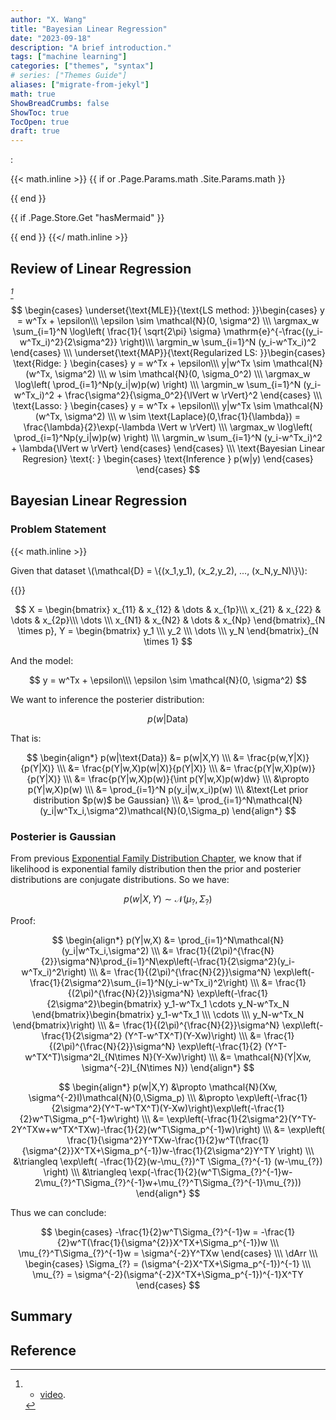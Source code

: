 ```yaml
---
author: "X. Wang"
title: "Bayesian Linear Regression"
date: "2023-09-18"
description: "A brief introduction."
tags: ["machine learning"]
categories: ["themes", "syntax"]
# series: ["Themes Guide"]
aliases: ["migrate-from-jekyl"]
math: true
ShowBreadCrumbs: false
ShowToc: true
TocOpen: true
draft: true
---
```


:                                                         

{{< math.inline >}}
{{ if or .Page.Params.math .Site.Params.math }}

<link rel="stylesheet" href="https://cdn.jsdelivr.net/npm/katex@0.16.8/dist/katex.min.css" integrity="sha384-GvrOXuhMATgEsSwCs4smul74iXGOixntILdUW9XmUC6+HX0sLNAK3q71HotJqlAn" crossorigin="anonymous">

<!-- The loading of KaTeX is deferred to speed up page rendering -->
<script defer src="https://cdn.jsdelivr.net/npm/katex@0.16.8/dist/katex.min.js" integrity="sha384-cpW21h6RZv/phavutF+AuVYrr+dA8xD9zs6FwLpaCct6O9ctzYFfFr4dgmgccOTx" crossorigin="anonymous"></script>

<!-- To automatically render math in text elements, include the auto-render extension: -->
<script defer src="https://cdn.jsdelivr.net/npm/katex@0.16.8/dist/contrib/auto-render.min.js" integrity="sha384-+VBxd3r6XgURycqtZ117nYw44OOcIax56Z4dCRWbxyPt0Koah1uHoK0o4+/RRE05" crossorigin="anonymous"
    onload="renderMathInElement(document.body);"></script>
{{ end }}

{{ if .Page.Store.Get "hasMermaid" }}
  <script type="module">
    import mermaid from 'https://cdn.jsdelivr.net/npm/mermaid/dist/mermaid.esm.min.mjs';
    mermaid.initialize({ startOnLoad: true });
  </script>
{{ end }}
{{</ math.inline >}}

<style>
    /* Set the font size of all math elements to 16px */
    .katex {
        font-size: 16px !important;
    }
</style>

<style>
/* Custom CSS styles */
.graph {
    background-color: white;
  /* padding: 10px; */
  /* border-radius: 5px; */
}
.graph pre {
    background-color: white;
  /* font-family: 'Courier New', monospace;
  font-size: 14px;
  line-height: 1.5; */
}
</style>

## Review of Linear Regression

<cite>[^1]</cite>

$$
\begin{cases}
    \underset{\text{MLE}}{\text{LS method: }}\begin{cases}
            y = w^Tx + \epsilon\\\
            \epsilon \sim \mathcal{N}(0, \sigma^2) \\\ 
             \argmax_w \sum_{i=1}^N \log\left( \frac{1}{ \sqrt{2\pi} \sigma} \mathrm{e}^{-\frac{(y_i-w^Tx_i)^2}{2\sigma^2}} \right)\\\
            \argmin_w \sum_{i=1}^N (y_i-w^Tx_i)^2
    \end{cases} \\\
    \underset{\text{MAP}}{\text{Regularized LS: }}\begin{cases}
        \text{Ridge: }   \begin{cases}
            y = w^Tx + \epsilon\\\
            y|w^Tx \sim \mathcal{N}(w^Tx, \sigma^2) \\\
            w \sim \mathcal{N}(0, \sigma_0^2) \\\ 
            \argmax_w \log\left( \prod_{i=1}^Np(y_i|w)p(w) \right) \\\
            \argmin_w \sum_{i=1}^N (y_i-w^Tx_i)^2 + \frac{\sigma^2}{\sigma_0^2}{\lVert w \rVert}^2
            \end{cases} \\\
        \text{Lasso: }   \begin{cases}
            y = w^Tx + \epsilon\\\
            y|w^Tx \sim \mathcal{N}(w^Tx, \sigma^2) \\\
            w \sim \text{Laplace}(0,\frac{1}{\lambda}) = \frac{\lambda}{2}\exp(-\lambda \Vert w \rVert) \\\ 
            \argmax_w \log\left( \prod_{i=1}^Np(y_i|w)p(w) \right) \\\
            \argmin_w \sum_{i=1}^N (y_i-w^Tx_i)^2 + \lambda{\lVert w \rVert}
            \end{cases} 
    \end{cases} \\\
    \text{Bayesian Linear Regresion} \text{: } \begin{cases}
        \text{Inference } p(w|y)
    \end{cases}
\end{cases}
$$

## Bayesian Linear Regression
### Problem Statement
{{< math.inline >}}
<p>
Given that dataset \(\mathcal{D} = \{(x_1,y_1), (x_2,y_2), ..., (x_N,y_N)\}\):
</p>
{{</ math.inline >}}

$$
X = \begin{bmatrix}
    x_{11} & x_{12} & \dots & x_{1p}\\\
    x_{21} & x_{22} & \dots & x_{2p}\\\
    \dots \\\
    x_{N1} & x_{N2} & \dots & x_{Np}
\end{bmatrix}_{N \times p},
Y = \begin{bmatrix}
    y_1 \\\
    y_2 \\\
    \dots \\\
    y_N
\end{bmatrix}_{N \times 1}
$$

And the model:

$$
y = w^Tx + \epsilon\\\
\epsilon \sim \mathcal{N}(0, \sigma^2)
$$

We want to inference the posterier distribution:

$$
p(w|\text{Data})
$$

That is:

$$
\begin{align*}
    p(w|\text{Data}) &= p(w|X,Y) \\\
    &= \frac{p(w,Y|X)}{p(Y|X)} \\\
    &= \frac{p(Y|w,X)p(w|X)}{p(Y|X)} \\\
    &= \frac{p(Y|w,X)p(w)}{p(Y|X)} \\\
    &= \frac{p(Y|w,X)p(w)}{\int p(Y|w,X)p(w)dw} \\\
    &\propto p(Y|w,X)p(w) \\\
    &= \prod_{i=1}^N p(y_i|w,x_i)p(w) \\\
    &\text{Let prior distribution $p(w)$ be Gaussian} \\\
    &= \prod_{i=1}^N\mathcal{N}(y_i|w^Tx_i,\sigma^2)\mathcal{N}(0,\Sigma_p)
\end{align*}
$$

### Posterier is Gaussian
From previous [Exponential Family Distribution Chapter](https://tirmisula.github.io/posts/exponential-family-distribution/#conjugate-distribution), we know that if likelihood is exponential family distribution then the prior and posterier distributions are conjugate distributions. So we have:

$$
p(w|X,Y) \sim \mathcal{N}(\mu_{?},\Sigma_{?})
$$

Proof:

$$
\begin{align*}
p(Y|w,X) &= \prod_{i=1}^N\mathcal{N}(y_i|w^Tx_i,\sigma^2) \\\
&= \frac{1}{(2\pi)^{\frac{N}{2}}\sigma^N}\prod_{i=1}^N\exp\left(-\frac{1}{2\sigma^2}(y_i-w^Tx_i)^2\right) \\\
&= \frac{1}{(2\pi)^{\frac{N}{2}}\sigma^N} \exp\left(-\frac{1}{2\sigma^2}\sum_{i=1}^N(y_i-w^Tx_i)^2\right) \\\
&= \frac{1}{(2\pi)^{\frac{N}{2}}\sigma^N} \exp\left(-\frac{1}{2\sigma^2}\begin{bmatrix} y_1-w^Tx_1 \cdots y_N-w^Tx_N \end{bmatrix}\begin{bmatrix} y_1-w^Tx_1 \\\ \cdots \\\ y_N-w^Tx_N \end{bmatrix}\right) \\\
&= \frac{1}{(2\pi)^{\frac{N}{2}}\sigma^N} \exp\left(-\frac{1}{2\sigma^2} (Y^T-w^TX^T)(Y-Xw)\right) \\\
&= \frac{1}{(2\pi)^{\frac{N}{2}}\sigma^N} \exp\left(-\frac{1}{2} (Y^T-w^TX^T)\sigma^2I_{N\times N}(Y-Xw)\right) \\\
&= \mathcal{N}(Y|Xw, \sigma^{-2}I_{N\times N})
\end{align*}
$$

$$
\begin{align*}
p(w|X,Y) &\propto \mathcal{N}(Xw, \sigma^{-2}I)\mathcal{N}(0,\Sigma_p) \\\
&\propto \exp\left(-\frac{1}{2\sigma^2}(Y^T-w^TX^T)(Y-Xw)\right)\exp\left(-\frac{1}{2}w^T\Sigma_p^{-1}w\right) \\\
&= \exp\left(-\frac{1}{2\sigma^2}(Y^TY-2Y^TXw+w^TX^TXw)-\frac{1}{2}(w^T\Sigma_p^{-1}w)\right) \\\
&= \exp\left( \frac{1}{\sigma^2}Y^TXw-\frac{1}{2}w^T(\frac{1}{\sigma^{2}}X^TX+\Sigma_p^{-1})w-\frac{1}{2\sigma^2}Y^TY \right) \\\
&\triangleq \exp\left( -\frac{1}{2}(w-\mu_{?})^T \Sigma_{?}^{-1} (w-\mu_{?}) \right) \\\
&\triangleq \exp(-\frac{1}{2}(w^T\Sigma_{?}^{-1}w-2\mu_{?}^T\Sigma_{?}^{-1}w+\mu_{?}^T\Sigma_{?}^{-1}\mu_{?}))
\end{align*}
$$

Thus we can conclude:

$$
\begin{cases}
-\frac{1}{2}w^T\Sigma_{?}^{-1}w = -\frac{1}{2}w^T(\frac{1}{\sigma^{2}}X^TX+\Sigma_p^{-1})w \\\
\mu_{?}^T\Sigma_{?}^{-1}w = \sigma^{-2}Y^TXw
\end{cases} \\\
\dArr \\\
\begin{cases}
\Sigma_{?} = (\sigma^{-2}X^TX+\Sigma_p^{-1})^{-1} \\\
\mu_{?} = \sigma^{-2}(\sigma^{-2}X^TX+\Sigma_p^{-1})^{-1}X^TY
\end{cases}
$$

## Summary

<!-- If you found any mistakes, please contact me via email. -->

## Reference

[^1]: - [video](https://www.bilibili.com/video/BV1aE411o7qd?p=108).
[^4]: From [Higham, Nicholas (2002). Accuracy and Stability of Numerical Algorithms](https://archive.org/details/accuracystabilit00high_878).
[^5]: From [The Multivariate Gaussian. Michael I. Jordan](https://people.eecs.berkeley.edu/~jordan/courses/260-spring10/other-readings/chapter13.pdf).
[^3]: From [Tzon-Tzer, Lu; Sheng-Hua, Shiou (2002). "Inverses of 2 × 2 block matrices"](https://doi.org/10.1016%2FS0898-1221%2801%2900278-4).
[^2]: - [GAUSS-MARKOV MODELS, JONATHAN HUANG AND J. ANDREW BAGNELL](https://www.cs.cmu.edu/~16831-f14/notes/F14/gaussmarkov.pdf).
[^6]: - [Gaussian Processes and Gaussian Markov Random Fields](https://folk.ntnu.no/joeid/MA8702/jan16.pdf)

